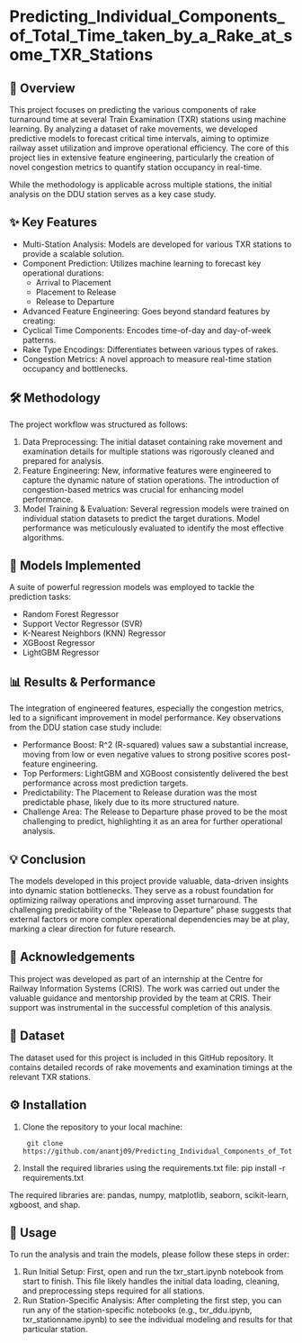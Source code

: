 # Predicting_Individual_Components_of_Total_Time_taken_by_a_Rake_at_some_TXR_Stations

## 📜 Overview
This project focuses on predicting the various components of rake turnaround time at several Train Examination (TXR) stations using machine learning. By analyzing a dataset of rake movements, we developed predictive models to forecast critical time intervals, aiming to optimize railway asset utilization and improve operational efficiency. The core of this project lies in extensive feature engineering, particularly the creation of novel congestion metrics to quantify station occupancy in real-time.

While the methodology is applicable across multiple stations, the initial analysis on the DDU station serves as a key case study.

## ✨ Key Features

- Multi-Station Analysis: Models are developed for various TXR stations to provide a scalable solution.
- Component Prediction: Utilizes machine learning to forecast key operational durations:
    - Arrival to Placement
    - Placement to Release
    - Release to Departure
- Advanced Feature Engineering: Goes beyond standard features by creating:
- Cyclical Time Components: Encodes time-of-day and day-of-week patterns.
- Rake Type Encodings: Differentiates between various types of rakes.
- Congestion Metrics: A novel approach to measure real-time station occupancy and bottlenecks.

## 🛠️ Methodology
The project workflow was structured as follows:
1. Data Preprocessing: The initial dataset containing rake movement and examination details for multiple stations was rigorously cleaned and prepared for analysis.
2. Feature Engineering: New, informative features were engineered to capture the dynamic nature of station operations. The introduction of congestion-based metrics was crucial for enhancing model performance.
3. Model Training & Evaluation: Several regression models were trained on individual station datasets to predict the target durations. Model performance was meticulously evaluated to identify the most effective algorithms.

## 🤖 Models Implemented
A suite of powerful regression models was employed to tackle the prediction tasks:
- Random Forest Regressor
- Support Vector Regressor (SVR)
- K-Nearest Neighbors (KNN) Regressor
- XGBoost Regressor
- LightGBM Regressor

## 📊 Results & Performance
The integration of engineered features, especially the congestion metrics, led to a significant improvement in model performance. Key observations from the DDU station case study include:
- Performance Boost: R^2 (R-squared) values saw a substantial increase, moving from low or even negative values to strong positive scores post-feature engineering.
- Top Performers: LightGBM and XGBoost consistently delivered the best performance across most prediction targets.
- Predictability: The Placement to Release duration was the most predictable phase, likely due to its more structured nature.
- Challenge Area: The Release to Departure phase proved to be the most challenging to predict, highlighting it as an area for further operational analysis.

## 💡 Conclusion
The models developed in this project provide valuable, data-driven insights into dynamic station bottlenecks. They serve as a robust foundation for optimizing railway operations and improving asset turnaround. The challenging predictability of the "Release to Departure" phase suggests that external factors or more complex operational dependencies may be at play, marking a clear direction for future research.

## 🙏 Acknowledgements
This project was developed as part of an internship at the Centre for Railway Information Systems (CRIS). The work was carried out under the valuable guidance and mentorship provided by the team at CRIS. Their support was instrumental in the successful completion of this analysis.

## 📁 Dataset
The dataset used for this project is included in this GitHub repository. It contains detailed records of rake movements and examination timings at the relevant TXR stations.

## ⚙️ Installation
1. Clone the repository to your local machine:

        git clone https://github.com/anantj09/Predicting_Individual_Components_of_Total_Time_taken_by_a_Rake_at_some_TXR_Stations.git

2. Install the required libraries using the requirements.txt file:
        pip install -r requirements.txt

The required libraries are: pandas, numpy, matplotlib, seaborn, scikit-learn, xgboost, and shap.

## 🚀 Usage
To run the analysis and train the models, please follow these steps in order:
1. Run Initial Setup: First, open and run the txr_start.ipynb notebook from start to finish. This file likely handles the initial data loading, cleaning, and preprocessing steps required for all stations.
2. Run Station-Specific Analysis: After completing the first step, you can run any of the station-specific notebooks (e.g., txr_ddu.ipynb, txr_stationname.ipynb) to see the individual modeling and results for that particular station.
